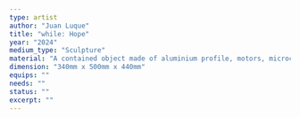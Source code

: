 ```yaml
---
type: artist
author: "Juan Luque"
title: "while: Hope"
year: "2024"
medium_type: "Sculpture"
material: "A contained object made of aluminium profile, motors, microcontroller, 3d printed parts and laser cutter acryl sheets."
dimension: "340mm x 500mm x 440mm"
equips: ""
needs: ""
status: ""
excerpt: ""
---
```


